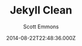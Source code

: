 ---
title: Jekyll Clean
github: https://github.com/scotte/jekyll-clean
demo: https://scotte.github.io/jekyll-clean
author: Scott Emmons
ssg:
  - Jekyll
cms:
  - No Cms
date: 2014-08-22T22:48:36.000Z
description: 'A simple and clean Jekyll theme that''s easy to modify. See it here:'
stale: true
---
